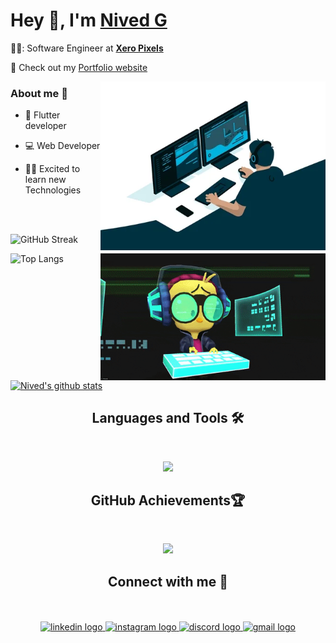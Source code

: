 
# Hey 👋, I'm [Nived G](https://github.com/NivedGanga) 



🧑‍💻: Software Engineer at **[Xero Pixels](https://zero-pixels.com/)** 


💫 Check out my [Portfolio website](https://nivedganga.github.io/NivedG/)



<img align="right" alt="office" src="https://github.com/NivedGanga/NivedGanga/blob/main/assets/office.webp" width="360"/>

### About me :eyes:

- 📱 Flutter developer 

- 💻 Web Developer

- 🧑‍💻 Excited to learn new Technologies

<br>
<br>


![GitHub Streak](https://streak-stats.demolab.com/?user=NivedGanga&theme=github-green-purple)


<img align="right" alt="coding" src="https://github.com/NivedGanga/NivedGanga/blob/main/assets/coding.gif" width="360"/>



![Top Langs](https://github-readme-stats.vercel.app/api/top-langs/?username=NivedGanga&layout=compact&theme=github_dark)

[![Nived's github stats](https://github-readme-stats.vercel.app/api?username=NivedGanga&layout=compact&theme=github_dark)](https://github.com/NivedGanga/github-readme-stats)

<h2 align="center">  Languages and Tools 🛠️</h2>
<br />

<p align="center">
  <a href="https://skillicons.dev">
    <img src="https://skillicons.dev/icons?i=flutter,dart,androidstudio,react,vscode,html,css,bootstrap,java,tailwind,postman,javascript,c,git,md,github,cpp,discord,kotlin,firebase,nodejs,linux,figma,latex,,&perline=6" />
  </a>
</p>



<h2 align="center"> GitHub Achievements🏆 </h2>

<br/>

<p align="center">
<a href="#"><img src="https://github-profile-trophy.vercel.app/?username=NivedGanga&row=1&theme=discord"></a>
</p>

<h2 align="center">  Connect with me 📲</h2>
<br/>

<br clear="both">

<div align="center">
  <a href="https://www.linkedin.com/in/nivedg" target="_blank">
    <img src="https://img.shields.io/static/v1?message=LinkedIn&logo=linkedin&label=&color=000000&logoColor=blue&labelColor=&style=for-the-badge" height="35" alt="linkedin logo"  />
  </a>
  <a href="https://www.instagram.com/nived__g22_/" target="_blank">
    <img src="https://img.shields.io/static/v1?message=Instagram&logo=instagram&label=&color=000000&logoColor=red&labelColor=&style=for-the-badge" height="35" alt="instagram logo"  />
  </a>
  <a href="https://discordapp.com/users/nived_478823" target="_blank">
    <img src="https://img.shields.io/static/v1?message=Discord&logo=discord&label=&color=000000&logoColor=sky&labelColor=&style=for-the-badge" height="35" alt="discord logo"  />
  </a>
  <a href="nivedganga@gmail.com" target="_blank">
    <img src="https://img.shields.io/static/v1?message=Gmail&logo=gmail&label=&color=000000&logoColor=red&labelColor=&style=for-the-badge" height="35" alt="gmail logo"  />
  </a>
</div>
&nbsp; &nbsp;

